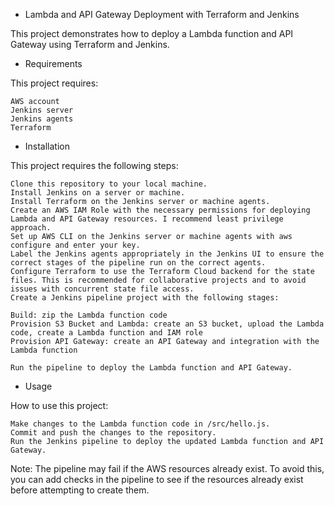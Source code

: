 - Lambda and API Gateway Deployment with Terraform and Jenkins

This project demonstrates how to deploy a Lambda function and API Gateway using Terraform and Jenkins.

- Requirements

This project requires:

    AWS account
    Jenkins server
    Jenkins agents
    Terraform

- Installation

This project requires the following steps:

    Clone this repository to your local machine.
    Install Jenkins on a server or machine.
    Install Terraform on the Jenkins server or machine agents.
    Create an AWS IAM Role with the necessary permissions for deploying Lambda and API Gateway resources. I recommend least privilege approach.
    Set up AWS CLI on the Jenkins server or machine agents with aws configure and enter your key.
    Label the Jenkins agents appropriately in the Jenkins UI to ensure the correct stages of the pipeline run on the correct agents.
    Configure Terraform to use the Terraform Cloud backend for the state files. This is recommended for collaborative projects and to avoid issues with concurrent state file access.
    Create a Jenkins pipeline project with the following stages:

    Build: zip the Lambda function code
    Provision S3 Bucket and Lambda: create an S3 bucket, upload the Lambda code, create a Lambda function and IAM role
    Provision API Gateway: create an API Gateway and integration with the Lambda function

    Run the pipeline to deploy the Lambda function and API Gateway.

- Usage

How to use this project:

    Make changes to the Lambda function code in /src/hello.js.
    Commit and push the changes to the repository.
    Run the Jenkins pipeline to deploy the updated Lambda function and API Gateway.

Note: The pipeline may fail if the AWS resources already exist. To avoid this, you can add checks in the pipeline to see if the resources already exist before attempting to create them.
